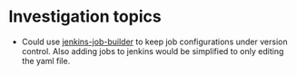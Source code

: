 # Investigation topics
- Could use [jenkins-job-builder](http://docs.openstack.org/infra/jenkins-job-builder) to keep job configurations
under version control. Also adding jobs to jenkins would be simplified to only editing the yaml file.
